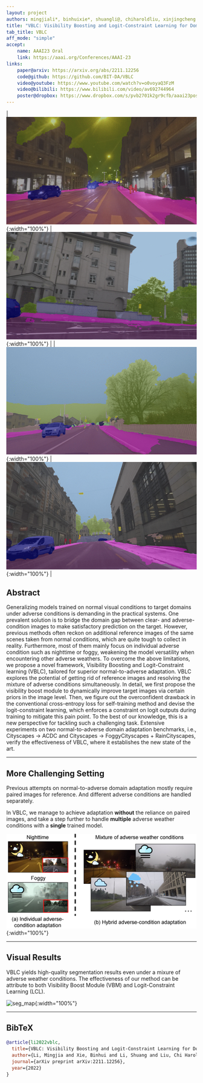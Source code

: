 ```yaml
---
layout: project
authors: mingjiali*, binhuixie*, shuangli@, chiharoldliu, xinjingcheng
title: "VBLC: Visibility Boosting and Logit-Constraint Learning for Domain Adaptive Semantic Segmentation under Adverse Conditions"
tab_title: VBLC
aff_mode: "simple"
accept:
    name: AAAI23 Oral
    link: https://aaai.org/Conferences/AAAI-23
links:
    paper@arxiv: https://arxiv.org/abs/2211.12256
    code@github: https://github.com/BIT-DA/VBLC
    video@youtube: https://www.youtube.com/watch?v=o0voyaQ3FzM
    video@bilibili: https://www.bilibili.com/video/av692744964
    poster@dropbox: https://www.dropbox.com/s/pvb2701k2gr9cfb/aaai23poster.pdf?dl=0
---
```


| ![motivation](/assets/images/vblc/night.gif "Night"){:width="100%"} | ![motivation](/assets/images/vblc/rain.gif "Rain"){:width="100%"} |
| ![motivation](/assets/images/vblc/fog.gif "Fog"){:width="100%"} | ![motivation](/assets/images/vblc/snow.gif "Snow"){:width="100%"} |

## Abstract

Generalizing models trained on normal visual conditions to target domains under adverse conditions is demanding in the
practical systems. One prevalent solution is to bridge the domain gap between clear- and adverse-condition images to
make satisfactory prediction on the target. However, previous methods often reckon on additional reference images of the
same scenes taken from normal conditions, which are quite tough to collect in reality. Furthermore, most of them mainly
focus on individual adverse condition such as nighttime or foggy, weakening the model versatility when encountering other
adverse weathers. To overcome the above limitations, we propose a novel framework, Visibility Boosting and
Logit-Constraint learning (VBLC), tailored for superior normal-to-adverse adaptation. VBLC explores the potential of
getting rid of reference images and resolving the mixture of adverse conditions simultaneously. In detail, we first
propose the visibility boost module to dynamically improve target images via certain priors in the image level. Then, we
figure out the overconfident drawback in the conventional cross-entropy loss for self-training method and devise the
logit-constraint learning, which enforces a constraint on logit outputs during training to mitigate this pain point.
To the best of our knowledge, this is a new perspective for tackling such a challenging task. Extensive experiments on
two normal-to-adverse domain adaptation benchmarks, i.e., Cityscapes $\rightarrow$ ACDC and Cityscapes $\rightarrow$
FoggyCityscapes + RainCityscapes, verify the effectiveness of VBLC, where it establishes the new state of the art.

---

## More Challenging Setting

Previous attempts on normal-to-adverse domain adaptation mostly require paired images for reference.
And different adverse conditions are handled separately.

In VBLC, we manage to achieve adaptation **without** the reliance on paired images, and take a step further to handle **multiple** adverse weather conditions with a **single** trained model.

![motivation](/assets/images/vblc/motivation.png){:width="100%"}

---

## Visual Results

VBLC yields high-quality segmentation results even under a mixure of adverse weather conditions. The effectiveness of our method can be attribute to both Visibility Boost Module (VBM) and Logit-Constraint Learning (LCL).

![seg_map](/assets/images/vblc/seg_map.png){:width="100%"}

---

## BibTeX

```bibtex
@article{li2022vblc,
  title={VBLC: Visibility Boosting and Logit-Constraint Learning for Domain Adaptive Semantic Segmentation under Adverse Conditions},
  author={Li, Mingjia and Xie, Binhui and Li, Shuang and Liu, Chi Harold and Cheng, Xinjing},
  journal={arXiv preprint arXiv:2211.12256},
  year={2022}
}
```
